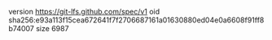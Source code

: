 version https://git-lfs.github.com/spec/v1
oid sha256:e93a113f15cea672641f7f2706687161a01630880ed04e0a6608f91ff8b74007
size 6987
